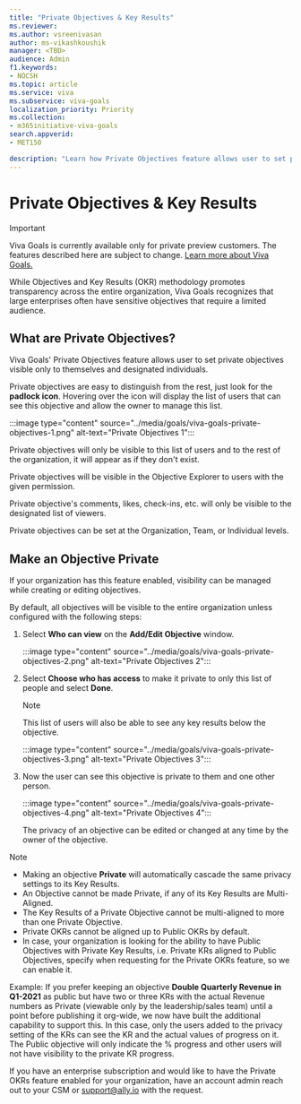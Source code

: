 ```yaml
---
title: "Private Objectives & Key Results"
ms.reviewer: 
ms.author: vsreenivasan
author: ms-vikashkoushik
manager: <TBD>
audience: Admin
f1.keywords:
- NOCSH
ms.topic: article
ms.service: viva
ms.subservice: viva-goals
localization_priority: Priority
ms.collection:  
- m365initiative-viva-goals
search.appverid:
- MET150

description: "Learn how Private Objectives feature allows user to set private objectives visible only to themselves and designated individuals."
---
```


# Private Objectives & Key Results

> [!IMPORTANT]
> Viva Goals is currently available only for private preview customers. The features described here are subject to change. [Learn more about Viva Goals.](https://go.microsoft.com/fwlink/?linkid=2189933)

While Objectives and Key Results (OKR) methodology promotes transparency across the entire organization, Viva Goals recognizes that large enterprises often have sensitive objectives that require a limited audience.

## What are Private Objectives?

Viva Goals' Private Objectives feature allows user to set private objectives visible only to themselves and designated individuals.

Private objectives are easy to distinguish from the rest, just look for the **padlock icon**. Hovering over the icon will display the list of users that can see this objective and allow the owner to manage this list.

:::image type="content" source="../media/goals/viva-goals-private-objectives-1.png" alt-text="Private Objectives 1":::

Private objectives will only be visible to this list of users and to the rest of the organization, it will appear as if they don't exist.

Private objectives will be visible in the Objective Explorer to users with the given permission.

Private objective's comments, likes, check-ins, etc. will only be visible to the designated list of viewers.

Private objectives can be set at the Organization, Team, or Individual levels.

## Make an Objective Private

If your organization has this feature enabled, visibility can be managed while creating or editing objectives.

By default, all objectives will be visible to the entire organization unless configured with the following steps:

1. Select **Who can view** on the **Add/Edit Objective** window.

    :::image type="content" source="../media/goals/viva-goals-private-objectives-2.png" alt-text="Private Objectives 2":::

2. Select **Choose who has access** to make it private to only this list of people and select **Done**.

    > [!NOTE]
    > This list of users will also be able to see any key results below the objective.

    :::image type="content" source="../media/goals/viva-goals-private-objectives-3.png" alt-text="Private Objectives 3":::

3. Now the user can see this objective is private to them and one other person.

    :::image type="content" source="../media/goals/viva-goals-private-objectives-4.png" alt-text="Private Objectives 4":::

    The privacy of an objective can be edited or changed at any time by the owner of the objective.

> [!NOTE]
>
> - Making an objective **Private** will automatically cascade the same privacy settings to its Key Results.
> - An Objective cannot be made Private, if any of its Key Results are Multi-Aligned.  
> - The Key Results of a Private Objective cannot be multi-aligned to more than one Private Objective.
> - Private OKRs cannot be aligned up to Public OKRs by default.
> - In case, your organization is looking for the ability to have Public Objectives with Private Key Results, i.e. Private KRs aligned to Public Objectives, specify when requesting for the Private OKRs feature, so we can enable it.
>
> Example: If you prefer keeping an objective **Double Quarterly Revenue in Q1-2021** as public but have two or three KRs with the actual Revenue numbers as Private (viewable only by the leadership/sales team) until a point before publishing it org-wide, we now have built the additional capability to support this. In this case, only the users added to the privacy setting of the KRs can see the KR and the actual values of progress on it. The Public objective will only indicate the % progress and other users will not have visibility to the private KR progress.

If you have an enterprise subscription and would like to have the Private OKRs feature enabled for your organization, have an account admin reach out to your CSM or [support@ally.io](mailto:support@ally.io) with the request.
